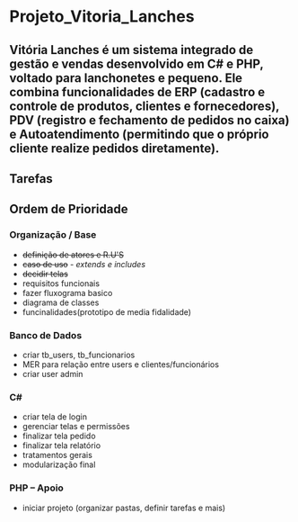 # Projeto_Vitoria_Lanches
Vitória Lanches é um sistema integrado de gestão e vendas desenvolvido em C# e PHP, voltado para lanchonetes e pequeno. Ele combina funcionalidades de ERP (cadastro e controle de produtos, clientes e fornecedores), PDV (registro e fechamento de pedidos no caixa) e Autoatendimento (permitindo que o próprio cliente realize pedidos diretamente).
--
## Tarefas
## Ordem de Prioridade
### Organização / Base
- ~~definição de atores e R.U'S~~
- ~~caso de uso~~ - *extends e includes*
- ~~decidir telas~~
- requisitos funcionais
- fazer fluxograma basico
- diagrama de classes
- funcinalidades(prototipo de media fidalidade)
### Banco de Dados
- criar tb_users, tb_funcionarios
- MER para relação entre users e clientes/funcionários
- criar user admin
### C# 
- criar tela de login
- gerenciar telas e permissões
- finalizar tela pedido
- finalizar tela relatório
- tratamentos gerais
- modularização final
### PHP – Apoio
- iniciar projeto (organizar pastas, definir tarefas e mais)
